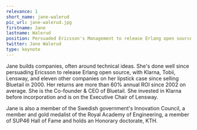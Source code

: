 ```yaml
---
relevance: 1
short_name: jane-walerud
pic_url: jane-walerud.jpg
firstname: Jane
lastname: Walerud
position: Persuaded Ericsson's Management to release Erlang open source
twitter: Jane Walerud
type: keynote
---
```


Jane builds companies, often around technical ideas. She's done well since persuading Ericsson to release Erlang open source, with Klarna, Tobii, Lensway, and eleven other companies on her lipstick case since selling Bluetail in 2000. Her returns are more than 60% annual ROI since 2002 on average.​ She is the Co-founder & CEO of Bluetail. She invested in Klarna before incorporation and is on the Executive Chair of Lensway. <br>

Jane is also a member of the Swedish government's Innovation Council, a member and gold medalist of the Royal Academy of Engineering, a member of SUP46 Hall of Fame and holds an Honorary doctorate, KTH.

